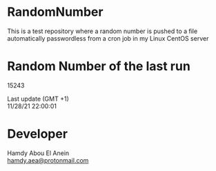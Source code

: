 # RandomNumber    
This is a test repository where a random number is pushed to a file automatically passwordless from a cron job in my Linux CentOS server    
# Random Number of the last run   
15243
      
Last update (GMT +1)    
11/28/21 22:00:01
# Developer    
Hamdy Abou El Anein   
hamdy.aea@protonmail.com
